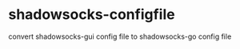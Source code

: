 shadowsocks-configfile
======================

convert shadowsocks-gui config file to shadowsocks-go config file
